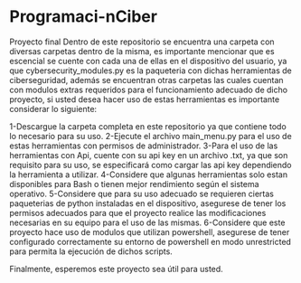 # Programaci-nCiber
Proyecto final
Dentro de este repositorio se encuentra una carpeta con diversas carpetas dentro de la misma, es importante mencionar que es escencial se cuente con
cada una de ellas en el dispositivo del usuario, ya que cybersecurity_modules.py es la paqueteria con dichas herramientas de ciberseguridad, además se encuentran otras carpetas
las cuales cuentan con modulos extras requeridos para el funcionamiento adecuado de dicho proyecto, si usted desea hacer uso de estas herramientas es importante considerar
lo siguiente:

1-Descargue la carpeta completa en este repositorio ya que contiene todo lo necesario para su uso.
2-Ejecute el archivo main_menu.py para el uso de estas herramientas con permisos de administrador. 
3-Para el uso de las herramientas con Api, cuente con su api key en un archivo .txt, ya que son requisito para su uso,
  se especificará como cargar las api key dependiendo la herramienta a utilizar.
4-Considere que algunas herramientas solo estan disponibles para Bash o tienen mejor rendimiento según el sistema operativo.
5-Considere que para su uso adecuado se requieren ciertas paqueterias de python instaladas en el dispositivo, asegurese
  de tener los permisos adecuados para que el proyecto realice las modificaciones necesarias en su equipo para el uso de las mismas.
6-Considere que este proyecto hace uso de modulos que utilizan powershell, asegurese de tener configurado correctamente
  su entorno de powershell en modo unrestricted para permita la ejecución de dichos scripts.

Finalmente, esperemos este proyecto sea útil para usted.
